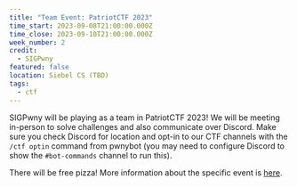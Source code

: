 ```yaml
---
title: "Team Event: PatriotCTF 2023"
time_start: 2023-09-08T21:00:00.000Z
time_close: 2023-09-10T21:00:00.000Z
week_number: 2
credit:
  - SIGPwny
featured: false
location: Siebel CS (TBD)
tags:
  - ctf
---
```

SIGPwny will be playing as a team in PatriotCTF 2023! We will be meeting in-person to solve challenges and also communicate over Discord. Make sure you check Discord for location and opt-in to our CTF channels with the `/ctf optin` command from pwnybot (you may need to configure Discord to show the `#bot-commands` channel to run this).

There will be free pizza! More information about the specific event is [here](https://competitivecyber.club/patriotctf/).